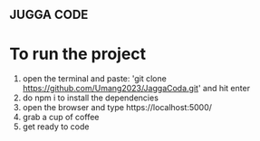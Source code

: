 ## JUGGA CODE ##

# To run the project #

1. open the terminal and paste: 'git clone https://github.com/Umang2023/JaggaCoda.git' and hit enter
2. do npm i to install the dependencies
3. open the browser and type https://localhost:5000/
4. grab a cup of coffee
5. get ready to code